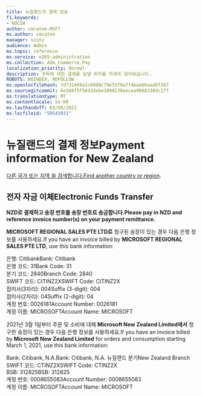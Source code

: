 ```yaml
---
title: 뉴질랜드의 결제 정보
f1.keywords:
- NOCSH
author: cmcatee-MSFT
ms.author: cmcatee
manager: scotv
audience: Admin
ms.topic: reference
ms.service: o365-administration
ms.collection: Adm_Commerce_Pay
localization_priority: Normal
description: 구독에 대한 결제를 보낼 위치를 자세히 알아보습니다.
ROBOTS: NOINDEX, NOFOLLOW
ms.openlocfilehash: 7d731469a1c6908c79e55f0a7f4bae66aad8f267
ms.sourcegitcommit: 6e260f5f5842debe1098138eecea9068330dc17f
ms.translationtype: MT
ms.contentlocale: ko-KR
ms.lasthandoff: 03/08/2021
ms.locfileid: "50543031"
---
```

# <a name="payment-information-for-new-zealand"></a><span data-ttu-id="954ac-103">뉴질랜드의 결제 정보</span><span class="sxs-lookup"><span data-stu-id="954ac-103">Payment information for New Zealand</span></span>

<span data-ttu-id="954ac-104">[다른 국가 또는 지역 을 검색합니다.](../billing-and-payments/pay-for-your-subscription.md)</span><span class="sxs-lookup"><span data-stu-id="954ac-104">[Find another country or region](../billing-and-payments/pay-for-your-subscription.md).</span></span>

## <a name="electronic-funds-transfer"></a><span data-ttu-id="954ac-105">전자 자금 이체</span><span class="sxs-lookup"><span data-stu-id="954ac-105">Electronic Funds Transfer</span></span>

<span data-ttu-id="954ac-106">**NZD로 결제하고 송장 번호를 송장 번호로 송금합니다.**</span><span class="sxs-lookup"><span data-stu-id="954ac-106">**Please pay in NZD and reference invoice number(s) on your payment remittance.**</span></span>

<span data-ttu-id="954ac-107">**MICROSOFT REGIONAL SALES PTE LTD로** 청구된 송장이 있는 경우 다음 은행 정보를 사용하세요.</span><span class="sxs-lookup"><span data-stu-id="954ac-107">If you have an invoice billed by **MICROSOFT REGIONAL SALES PTE LTD**, use this bank information:</span></span>

<span data-ttu-id="954ac-108">은행: Citibank</span><span class="sxs-lookup"><span data-stu-id="954ac-108">Bank: Citibank</span></span>\
<span data-ttu-id="954ac-109">은행 코드: 31</span><span class="sxs-lookup"><span data-stu-id="954ac-109">Bank Code: 31</span></span>\
<span data-ttu-id="954ac-110">분기 코드: 2840</span><span class="sxs-lookup"><span data-stu-id="954ac-110">Branch Code: 2840</span></span>\
<span data-ttu-id="954ac-111">SWIFT 코드: CITINZ2X</span><span class="sxs-lookup"><span data-stu-id="954ac-111">SWIFT Code: CITINZ2X</span></span>\
<span data-ttu-id="954ac-112">접미사(3자리): 004</span><span class="sxs-lookup"><span data-stu-id="954ac-112">Suffix (3-digit): 004</span></span>\
<span data-ttu-id="954ac-113">접미사(2자리): 04</span><span class="sxs-lookup"><span data-stu-id="954ac-113">Suffix (2-digit): 04</span></span>\
<span data-ttu-id="954ac-114">계정 번호: 0026181</span><span class="sxs-lookup"><span data-stu-id="954ac-114">Account Number: 0026181</span></span>\
<span data-ttu-id="954ac-115">계정 이름: MICROSOFT</span><span class="sxs-lookup"><span data-stu-id="954ac-115">Account Name: MICROSOFT</span></span>

<span data-ttu-id="954ac-116">2021년 3월 1일부터 주문 및 소비에 대해 **Microsoft New Zealand Limited에서** 청구한 송장이 있는 경우 다음 은행 정보를 사용하세요.</span><span class="sxs-lookup"><span data-stu-id="954ac-116">If you have an invoice billed by **Microsoft New Zealand Limited** for orders and consumption starting March 1, 2021, use this bank information:</span></span>

<span data-ttu-id="954ac-117">Bank: Citibank, N.A.</span><span class="sxs-lookup"><span data-stu-id="954ac-117">Bank: Citibank, N.A.</span></span> <span data-ttu-id="954ac-118">뉴질랜드 분기</span><span class="sxs-lookup"><span data-stu-id="954ac-118">New Zealand Branch</span></span>\
<span data-ttu-id="954ac-119">SWIFT 코드: CTINZ2X</span><span class="sxs-lookup"><span data-stu-id="954ac-119">SWIFT Code: CTINZ2X</span></span>\
<span data-ttu-id="954ac-120">BSB: 312825</span><span class="sxs-lookup"><span data-stu-id="954ac-120">BSB: 312825</span></span>\
<span data-ttu-id="954ac-121">계정 번호: 0008655083</span><span class="sxs-lookup"><span data-stu-id="954ac-121">Account Number: 0008655083</span></span>\
<span data-ttu-id="954ac-122">계정 이름: MICROSOFT</span><span class="sxs-lookup"><span data-stu-id="954ac-122">Account Name: MICROSOFT</span></span>